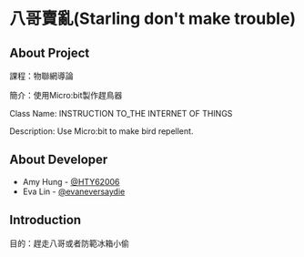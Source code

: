 # 八哥賣亂(Starling don't make trouble)
## About Project
課程：物聯網導論

簡介：使用Micro:bit製作趕鳥器

Class Name: INSTRUCTION TO_THE INTERNET OF THINGS

Description: Use Micro:bit to make bird repellent.

## About Developer
* Amy Hung - [@HTY62006](https://github.com/HTY62006)
* Eva Lin - [@evaneversaydie](https://github.com/evaneversaydie)

## Introduction
目的：趕走八哥或者防範冰箱小偷
